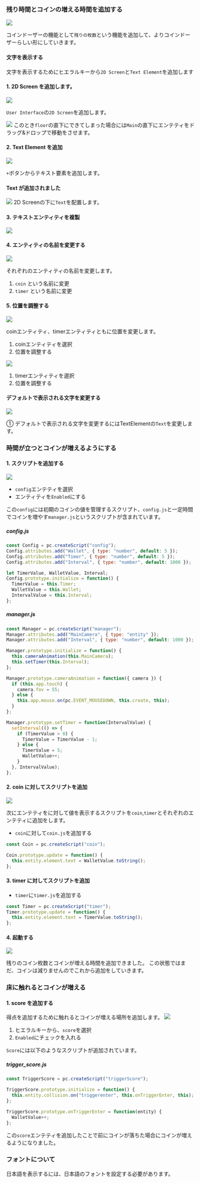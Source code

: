 ### 残り時間とコインの増える時間を追加する

![](/assets/tokuten.png)

コインドーザーの機能として`残りの枚数`という機能を追加して、よりコインドーザーらしい形にしていきます。

#### 文字を表示する

文字を表示するためにヒエラルキーから`2D Screen`と`Text Element`を追加します
#### 1. 2D Screen を追加します。

![](/assets/2dscreen1.png)

`User Interface`の`2D Screen`を追加します。

![](/assets/main.png)
このとき`floor`の直下にできてしまった場合には`Main`の直下にエンテティをドラッグ&ドロップで移動をさせます。

#### 2. Text Element を追加

![](/assets/entity.png)

`+`ボタンからテキスト要素を追加します。

#### Text が追加されました

![](/assets/text.png)
2D Screenの下に`Text`を配置します。

#### 3. テキストエンティティを複製

![](/assets/t3.png)
#### 4. エンティティの名前を変更する

![](/assets/t45.png)

それぞれのエンティティの名前を変更します。

1. `coin` という名前に変更
2. `timer` という名前に変更

#### 5. 位置を調整する

![](/assets/a45.png)

coinエンティティ、timerエンティティともに位置を変更します。

1. coinエンティティを選択
2. 位置を調整する


![](/assets/a67.png)

1. timerエンティティを選択
2. 位置を調整する

#### デフォルトで表示される文字を変更する

![](/assets/a1.png)

① デフォルトで表示される文字を変更するにはTextElementの`Text`を変更します。

### 時間が立つとコインが増えるようにする

#### 1. スクリプトを追加する

![](/assets/enabled.png)


- `config`エンテティを選択
- エンティティを`Enabled`にする

この`config`には初期のコインの値を管理するスクリプト、`config.js`と一定時間でコインを増やす`manager.js`というスクリプトが含まれています。

##### config.js

```javascript
const Config = pc.createScript("config");
Config.attributes.add("Wallet", { type: "number", default: 5 });
Config.attributes.add("Timer", { type: "number", default: 5 });
Config.attributes.add("Interval", { type: "number", default: 1000 });

let TimerValue, WalletValue, Interval;
Config.prototype.initialize = function() {
  TimerValue = this.Timer;
  WalletValue = this.Wallet;
  IntervalValue = this.Interval;
};
```

##### manager.js

```javascript
const Manager = pc.createScript("manager");
Manager.attributes.add("MainCamera", { type: "entity" });
Manager.attributes.add("Interval", { type: "number", default: 1000 });

Manager.prototype.initialize = function() {
  this.cameraAnimation(this.MainCamera);
  this.setTimer(this.Interval);
};

Manager.prototype.cameraAnimation = function({ camera }) {
  if (this.app.touch) {
    camera.fov = 55;
  } else {
    this.app.mouse.on(pc.EVENT_MOUSEDOWN, this.create, this);
  }
};

Manager.prototype.setTimer = function(IntervalValue) {
  setInterval(() => {
    if (TimerValue > 0) {
      TimerValue = TimerValue - 1;
    } else {
      TimerValue = 5;
      WalletValue++;
    }
  }, IntervalValue);
};
```

#### 2. coin に対してスクリプトを追加

![](/assets/12.png)

次にエンテティをに対して値を表示するスクリプトを`coin`,`timer`とそれぞれのエンテティに追加をします。

- `coin`に対して`coin.js`を追加する

```javascript
const Coin = pc.createScript("coin");

Coin.prototype.update = function() {
  this.entity.element.text = WalletValue.toString();
};
```

#### 3. timer に対してスクリプトを追加

- `timer`に`timer.js`を追加する

```javascript
const Timer = pc.createScript("timer");
Timer.prototype.update = function() {
  this.entity.element.text = TimerValue.toString();
};
```

#### 4. 起動する

![](/assets/l1.png)

残りのコイン枚数とコインが増える時間を追加できました。
この状態ではまだ、コインは減りませんのでこれから追加をしていきます。

### 床に触れるとコインが増える

#### 1. score を追加する

得点を追加するために触れるとコインが増える場所を追加します。
![](/assets/ts.png)

1. ヒエラルキーから、`score`を選択
2. `Enabled`にチェックを入れる

`Score`には以下のようなスクリプトが追加されています。

##### trigger_score.js

```javascript
const TriggerScore = pc.createScript("triggerScore");

TriggerScore.prototype.initialize = function() {
  this.entity.collision.on("triggerenter", this.onTriggerEnter, this);
};

TriggerScore.prototype.onTriggerEnter = function(entity) {
  WalletValue++;
};
```

この`score`エンテティを追加したことで前にコインが落ちた場合にコインが増えるようになりました。

### フォントについて

日本語を表示するには、日本語のフォントを設定する必要があります。
